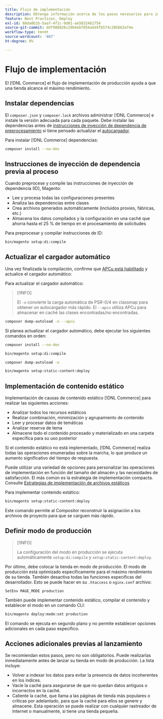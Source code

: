 ```yaml
---
title: Flujo de implementación
description: Obtenga información acerca de los pasos necesarios para implementar Adobe Commerce en un entorno de producción.
feature: Best Practices, Deploy
exl-id: 88da0b1b-5aa7-4f1c-9d01-ae58324b2754
source-git-commit: ddf988826c29b4ebf054a4d4fb5f4c285662ef4e
workflow-type: tm+mt
source-wordcount: '467'
ht-degree: 0%

---
```


# Flujo de implementación

El [!DNL Commerce] el flujo de implementación de producción ayuda a que una tienda alcance el máximo rendimiento.

## Instalar dependencias

El `composer.json` y `composer.lock` archivos administrar [!DNL Commerce] e instale la versión adecuada para cada paquete. Debe instalar las dependencias antes de [instrucciones de inyección de dependencia de preprocesamiento](#preprocess-dependency-injection-instructions) si tiene pensado actualizar el [autocargador](#update-the-autoloader).

Para instalar [!DNL Commerce] dependencias:

```bash
composer install --no-dev
```

## Instrucciones de inyección de dependencia previa al proceso

Cuando preprocese y compile las instrucciones de inyección de dependencia (ID), Magento:

* Lee y procesa todas las configuraciones presentes
* Analiza las dependencias entre clases
* Crea archivos generados automáticamente (incluidos proxies, fábricas, etc.)
* Almacena los datos compilados y la configuración en una caché que ahorra hasta el 25 % de tiempo en el procesamiento de solicitudes

Para preprocesar y compilar instrucciones de ID:

```bash
bin/magento setup:di:compile
```

## Actualizar el cargador automático

Una vez finalizada la compilación, confirme que [APCu está habilitado](../performance/software.md#php-settings) y actualice el cargador automático:

Para actualizar el cargador automático:

>[!INFO]
>
>El `-o` convierte la carga automática de PSR-0/4 en classmap para obtener un autocargador más rápido. El `--apcu` utiliza APCu para almacenar en caché las clases encontradas/no encontradas.

```bash
composer dump-autoload -o --apcu
```

Si planea actualizar el cargador automático, debe ejecutar los siguientes comandos en orden:

```bash
composer install --no-dev
```

```bash
bin/magento setup:di:compile
```

```bash
composer dump-autoload -o
```

```bash
bin/magento setup:static-content:deploy
```

## Implementación de contenido estático

Implementación de causas de contenido estático [!DNL Commerce] para realizar las siguientes acciones:

* Analizar todos los recursos estáticos
* Realizar combinación, minimización y agrupamiento de contenido
* Leer y procesar datos de temáticas
* Analizar reserva de tema
* Almacene todo el contenido procesado y materializado en una carpeta específica para su uso posterior

Si el contenido estático no está implementado, [!DNL Commerce] realiza todas las operaciones enumeradas sobre la marcha, lo que produce un aumento significativo del tiempo de respuesta.

Puede utilizar una variedad de opciones para personalizar las operaciones de implementación en función del tamaño del almacén y las necesidades de satisfacción. El más común es la estrategia de implementación compacta. Consulte [Estrategias de implementación de archivos estáticos](../configuration/cli/static-view-file-strategy.md)

Para implementar contenido estático:

```bash
bin/magento setup:static-content:deploy
```

Este comando permite al Compositor reconstruir la asignación a los archivos de proyecto para que se carguen más rápido.

## Definir modo de producción

>[!INFO]
>
>La configuración del modo en producción se ejecuta automáticamente `setup:di:compile` y `setup:static-content:deploy`.

Por último, debe colocar la tienda en modo de producción. El modo de producción está optimizado específicamente para el máximo rendimiento de su tienda. También desactiva todas las funciones específicas del desarrollador. Esto se puede hacer en su `.htaccess` o `nginx.conf` archivo:

`SetEnv MAGE_MODE production`

También puede implementar contenido estático, compilar el contenido y establecer el modo en un comando CLI:

```bash
bin/magento deploy:mode:set production
```

El comando se ejecuta en segundo plano y no permite establecer opciones adicionales en cada paso específico.

## Acciones adicionales previas al lanzamiento

Se recomiendan estos pasos, pero no son obligatorios. Puede realizarlas inmediatamente antes de lanzar su tienda en modo de producción. La lista incluye:

* Volver a indexar los datos para evitar la presencia de datos incoherentes en los índices.
* Vacíe la caché para asegurarse de que no quedan datos antiguos o incorrectos en la caché.
* Caliente la caché, que llama a las páginas de tienda más populares o críticas por adelantado, para que la caché para ellos se genere y almacene. Esta operación se puede realizar con cualquier rastreador de Internet o manualmente, si tiene una tienda pequeña.
